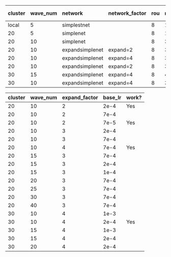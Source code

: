 |cluster|wave_num|network|network_factor|rou|miu|base_lr|max_iter|end|result|best now|
|:----|:----|:----|:----|:----|:----|:----|:----|:----|:----|:----|
|local|5|simplestnet||8|120|7e-4|300|True||0.10|
|20|5|simplenet||8|120|7e-4|300|True|0.10|0.10
|20|10|simplenet||8|300|7e-4|3000|False|||
|20|10|expandsimplenet|expand=2|8|300|2e-4|3000|False||0.21|
|20|10|expandsimplenet|expand=4|8|300|7e-4|3000|False||0,33|
|20|10|expandsimplenet|expand=2|8|300|7e-5|3000|False||0.35|
|30|15|expandsimplenet|expand=4|8|480|1e-3|3000|False||0.4|
|30|10|expandsimplenet|expand=4|8|300|2e-4|3000|False||0.25|



|cluster|wave_num|expand_factor|base_lr|work?
|:----|:----|:----|:----|:----|
|20|10|2|2e-4|Yes|
|20|10|2|7e-4|
|20|10|2|7e-5|Yes|
|20|10|3|2e-4|
|20|10|3|7e-4|
|20|10|4|7e-4|Yes|
|20|15|3|7e-4|
|20|15|3|2e-4|
|20|15|3|1e-4|
|20|20|3|7e-4|
|20|25|3|7e-4|
|20|30|3|7e-4|
|20|40|3|7e-4|
|30|10|4|1e-3|
|30|10|4|2e-4|Yes|
|30|15|4|1e-3|
|30|15|4|2e-4|
|30|20|4|2e-4|
